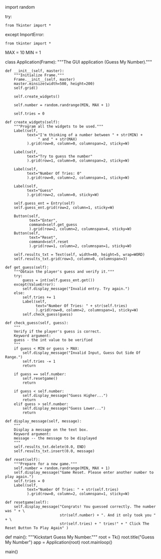 import random

try:

    from Tkinter import *
except ImportError:

    from tkinter import *


MAX = 10
MIN = 1


class Application(Frame):
    """The GUI application (Guess My Number)."""

    def __init__(self, master):
        """Initialize Frame."""
        Frame.__init__(self, master)
        master.minsize(width=500, height=200)
        self.grid()

        self.create_widgets()

        self.number = random.randrange(MIN, MAX + 1)

        self.tries = 0

    def create_widgets(self):
        """Program all the widgets to be used."""
        Label(self,
              text="I'm thinking of a number between " + str(MIN) +
                   " and " + str(MAX)
              ).grid(row=0, column=0, columnspan=2, sticky=W)

        Label(self,
              text="Try to guess the number"
              ).grid(row=1, column=0, columnspan=2, sticky=W)

        Label(self,
              text="Number Of Tries: 0"
              ).grid(row=0, column=2, columnspan=1, sticky=W)

        Label(self,
              text="Guess"
              ).grid(row=2, column=0, sticky=W)

        self.guess_ent = Entry(self)
        self.guess_ent.grid(row=2, column=1, sticky=W)

        Button(self,
               text="Enter",
               command=self.get_guess
               ).grid(row=2, column=2, columnspan=4, sticky=W)
        Button(self,
               text="Reset",
               command=self.reset
               ).grid(row=1, column=2, columnspan=1, sticky=W)

        self.results_txt = Text(self, width=40, height=5, wrap=WORD)
        self.results_txt.grid(row=3, column=0, columnspan=3)

    def get_guess(self):
        """Obtain the player's guess and verify it."""
        try:
            guess = int(self.guess_ent.get())
        except(ValueError):
            self.display_message("Invalid entry. Try again.")
        else:
            self.tries += 1
            Label(self,
                  text="Number Of Tries: " + str(self.tries)
                  ).grid(row=0, column=2, columnspan=1, sticky=W)
            self.check_guess(guess)

    def check_guess(self, guess):
        """
        Verify if the player's guess is correct.
        Keyword argument:
        guess - the int value to be verified
        """
        if guess < MIN or guess > MAX:
            self.display_message("Invalid Input, Guess Out Side Of Range.")
            self.tries -= 1
            return

        if guess == self.number:
            self.resetgame()
            return

        if guess < self.number:
            self.display_message("Guess Higher...")
            return
        elif guess > self.number:
            self.display_message("Guess Lower...")
            return

    def display_message(self, message):
        """
        Display a message on the text box.
        Keyword argument:
        message -- the message to be displayed
        """
        self.results_txt.delete(0.0, END)
        self.results_txt.insert(0.0, message)

    def reset(self):
        """Prepare for a new game."""
        self.number = random.randrange(MIN, MAX + 1)
        self.display_message("Game Reset. Please enter another number to play again.")
        self.tries = 0
        Label(self,
              text="Number Of Tries: " + str(self.tries)
              ).grid(row=0, column=2, columnspan=1, sticky=W)

    def resetgame(self):
        self.display_message("Congrats! You guessed correctly. The number was " + \
                             str(self.number) + ". And it only took you " + \
                             str(self.tries) + " tries!" + " Click The Reset Button To Play Again" )


def main():
    """Kickstart Guess My Number."""
    root = Tk()
    root.title("Guess My Number")
    app = Application(root)
    root.mainloop()


main()

